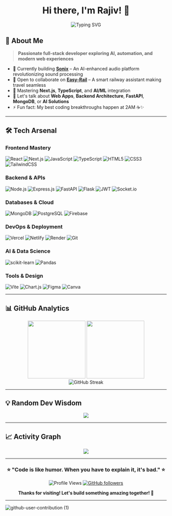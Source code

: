 <div align="center">
  
# Hi there, I'm Rajiv! 👋

<img src="https://readme-typing-svg.herokuapp.com?font=Fira+Code&pause=1000&color=36BCF7&center=true&vCenter=true&width=435&lines=Full-Stack+Developer;AI+%26+Automation+Enthusiast;Problem+Solver;Always+Learning" alt="Typing SVG" />

</div>

## 🚀 About Me

> **Passionate full-stack developer exploring AI, automation, and modern web experiences**

- 🔭 Currently building **[Sonix](https://github.com/RAJIV81205)** – An AI-enhanced audio platform revolutionizing sound processing
- 👯 Open to collaborate on **[Easy-Rail](https://github.com/RAJIV81205)** – A smart railway assistant making travel seamless
- 🌱 Mastering **Next.js**, **TypeScript**, and **AI/ML** integration
- 💬 Let's talk about **Web Apps**, **Backend Architecture**, **FastAPI**, **MongoDB**, or **AI Solutions**
- ⚡ Fun fact: My best coding breakthroughs happen at 2AM ☕️✨

---

## 🛠️ Tech Arsenal

### **Frontend Mastery**
![React](https://img.shields.io/badge/React-20232A?style=for-the-badge&logo=react&logoColor=61DAFB)
![Next.js](https://img.shields.io/badge/Next.js-000000?style=for-the-badge&logo=next.js&logoColor=white)
![JavaScript](https://img.shields.io/badge/JavaScript-F7DF1E?style=for-the-badge&logo=javascript&logoColor=black)
![TypeScript](https://img.shields.io/badge/TypeScript-007ACC?style=for-the-badge&logo=typescript&logoColor=white)
![HTML5](https://img.shields.io/badge/HTML5-E34F26?style=for-the-badge&logo=html5&logoColor=white)
![CSS3](https://img.shields.io/badge/CSS3-1572B6?style=for-the-badge&logo=css3&logoColor=white)
![TailwindCSS](https://img.shields.io/badge/Tailwind_CSS-38B2AC?style=for-the-badge&logo=tailwind-css&logoColor=white)

### **Backend & APIs**
![Node.js](https://img.shields.io/badge/Node.js-43853D?style=for-the-badge&logo=node.js&logoColor=white)
![Express.js](https://img.shields.io/badge/Express.js-404D59?style=for-the-badge&logo=express&logoColor=white)
![FastAPI](https://img.shields.io/badge/FastAPI-005571?style=for-the-badge&logo=fastapi&logoColor=white)
![Flask](https://img.shields.io/badge/Flask-000000?style=for-the-badge&logo=flask&logoColor=white)
![JWT](https://img.shields.io/badge/JWT-000000?style=for-the-badge&logo=JSON%20web%20tokens&logoColor=white)
![Socket.io](https://img.shields.io/badge/Socket.io-010101?style=for-the-badge&logo=socket.io&logoColor=white)

### **Databases & Cloud**
![MongoDB](https://img.shields.io/badge/MongoDB-4EA94B?style=for-the-badge&logo=mongodb&logoColor=white)
![PostgreSQL](https://img.shields.io/badge/PostgreSQL-316192?style=for-the-badge&logo=postgresql&logoColor=white)
![Firebase](https://img.shields.io/badge/Firebase-039BE5?style=for-the-badge&logo=Firebase&logoColor=white)

### **DevOps & Deployment**
![Vercel](https://img.shields.io/badge/Vercel-000000?style=for-the-badge&logo=vercel&logoColor=white)
![Netlify](https://img.shields.io/badge/Netlify-00C7B7?style=for-the-badge&logo=netlify&logoColor=white)
![Render](https://img.shields.io/badge/Render-46E3B7?style=for-the-badge&logo=render&logoColor=white)
![Git](https://img.shields.io/badge/Git-F05032?style=for-the-badge&logo=git&logoColor=white)

### **AI & Data Science**
![scikit-learn](https://img.shields.io/badge/scikit--learn-F7931E?style=for-the-badge&logo=scikit-learn&logoColor=white)
![Pandas](https://img.shields.io/badge/Pandas-150458?style=for-the-badge&logo=pandas&logoColor=white)

### **Tools & Design**
![Vite](https://img.shields.io/badge/Vite-646CFF?style=for-the-badge&logo=vite&logoColor=white)
![Chart.js](https://img.shields.io/badge/Chart.js-F5788D?style=for-the-badge&logo=chart.js&logoColor=white)
![Figma](https://img.shields.io/badge/Figma-F24E1E?style=for-the-badge&logo=figma&logoColor=white)
![Canva](https://img.shields.io/badge/Canva-00C4CC?style=for-the-badge&logo=Canva&logoColor=white)

---

## 📊 GitHub Analytics

<div align="center">
  <img height="180em" src="https://github-readme-stats.vercel.app/api?username=RAJIV81205&show_icons=true&theme=tokyonight&include_all_commits=true&count_private=true"/>
  <img height="180em" src="https://github-readme-stats.vercel.app/api/top-langs/?username=RAJIV81205&layout=compact&langs_count=8&theme=tokyonight"/>
</div>

<div align="center">
  <img src="https://github-readme-streak-stats.herokuapp.com/?user=RAJIV81205&theme=tokyonight" alt="GitHub Streak" />
</div>

---

## 💡 Random Dev Wisdom

<div align="center">
  <img src="https://quotes-github-readme.vercel.app/api?type=horizontal&theme=tokyonight" />
</div>

---

## 📈 Activity Graph

<div align="center">
  <img src="https://github-readme-activity-graph.vercel.app/graph?username=RAJIV81205&theme=tokyo-night&bg_color=0D1117&color=58A6FF&line=58A6FF&point=F8D847&area=true&hide_border=true" />
</div>

---

<div align="center">
  
### ⭐ **"Code is like humor. When you have to explain it, it's bad."** ⭐

![Profile Views](https://komarev.com/ghpvc/?username=RAJIV81205&color=blueviolet&style=flat-square&label=Profile+Views)
[![GitHub followers](https://img.shields.io/github/followers/RAJIV81205?style=social)](https://github.com/RAJIV81205)

**Thanks for visiting! Let's build something amazing together! 🚀**

</div>

---

![github-user-contribution (1)](https://github.com/user-attachments/assets/c0f0033e-ba54-4ebf-8b6f-25016549fa9b)
